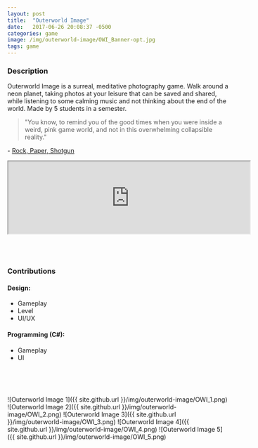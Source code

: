```yaml
---
layout: post
title:  "Outerworld Image"
date:   2017-06-26 20:08:37 -0500
categories: game
image: /img/outerworld-image/OWI_Banner-opt.jpg
tags: game
---
```

### Description
Outerworld Image is a surreal, meditative photography game. Walk around a neon planet, taking photos at your leisure that can be saved and shared, while listening to some calming music and not thinking about the end of the world. Made by 5 students in a semester. 

>"You know, to remind you of the good times when you were inside a weird, pink game world, and not in this overwhelming collapsible reality."

\- [Rock, Paper, Shotgun](https://www.rockpapershotgun.com/2016/08/13/best-free-games-of-the-week-28/)

<iframe frameborder="2" src="https://itch.io/embed/75886?linkback=true&amp;border_width=0&amp;bg_color=00A5E5&amp;fg_color=eeeeee&amp;border_color=0080FF" width="550" height="165"></iframe>
<div style = "height:50px"></div>

### Contributions

#### Design:
* Gameplay
* Level
* UI/UX

#### Programming (C#):
* Gameplay
* UI

<div style = "height:50px"></div>

![Outerworld Image 1]({{ site.github.url }}/img/outerworld-image/OWI_1.png)
![Outerworld Image 2]({{ site.github.url }}/img/outerworld-image/OWI_2.png)
![Outerworld Image 3]({{ site.github.url }}/img/outerworld-image/OWI_3.png)
![Outerworld Image 4]({{ site.github.url }}/img/outerworld-image/OWI_4.png)
![Outerworld Image 5]({{ site.github.url }}/img/outerworld-image/OWI_5.png)
